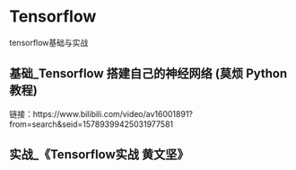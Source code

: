 # Tensorflow
tensorflow基础与实战

## 基础_Tensorflow 搭建自己的神经网络 (莫烦 Python 教程)
<p>链接：https://www.bilibili.com/video/av16001891?from=search&seid=15789399425031977581</p>

## 实战_《Tensorflow实战  黄文坚》
